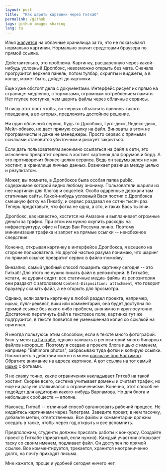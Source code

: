 ```yaml
---
layout: post
title:  "Как шарить картинки через Гитхаб"
permalink: /github
tags: github images sharing
lang: ru
---
```


[post]:https://ilyabirman.ru/meanwhile/all/web-image-viewers/
[github]:https://github.com/igrishaev/igrishaev.github.io
[issue1]:https://github.com/igrishaev/igrishaev.github.io/issues/1
[baltimore]:http://grishaev.me/baltimore

Илья [жалуется][post] на облачные хранилища за то, что не показывают нормально
картинки. Нормально значит средствами браузера по прямой ссылке.

Действительно, это проблема. Картинку, расшаренную через какой-нибудь условный
Дропбокс, невозможно открыть без мата. Сначала прогрузится верхняя панель, потом
тулбар, скрипты и виджеты, а в конце, может быть, дойдет до картинки.

Еще хуже обстоят дела с документами. Интерфейс рисует их прямо на странице:
медленно, с тормозами, огромным потреблением памяти. Нет глупее поступка, чем
шарить файлы через облачные сервисы.

Я пишу этот пост чтобы, во-первых объяснить причины такого поведения, а
во-вторых, предложить достойное решение.

Ни один облачный сервис, будь то Дропбокс, Гугл-диск, Яндекс-диск, Мейл-облако,
не даст прямую ссылку на файл. Виноваты в этом не программисты и даже не
менеджеры. Просто сервис с прямыми ссылками становится убыточным и рискует
закрыться.

Если дать пользователям анонимно ссылаться на файл в сети, это мгновенно
превратит сервис в хостинг картинок для форумов и борд. А это противоречит
бизнес-целям сервиса. Ведь он задумывался не как хостинг, а хранилище личных
данных. Возникает разница между целью и результатом.

Может, вы помните, в Дропбоксе была особая папка public, содержимое которой
видно любому анониму. Пользователи шарили из нее картинки для блогов и
соцсетей. Особо одаренные держали там статичные сайты. Какой-нибудь условный
Вася постил с Дропбокса смешную фотку на Пикабу, и сервис раздавал ее сотни
тысяч раз. Теперь представьте, что фотка не одна, а сто, и таких Вась тысячи.

Дропбокс, как известно, хостится на Амазоне и выплачивает огромные деньги за
трафик. При этом им нужно окупить расходы на инфраструктуру, офис и Гвидо Ван
Россума лично. Поэтому минимизация трафика и запрет на прямые ссылки --
неизбежное следствие.

Конечно, открывая картинку в интерфейсе Дропбокса, я всецело на стороне
пользователя. Но другой частью разума понимаю, что шаринг по прямой ссылке
превратит сервис в файло-помойку.

Внезапно, самый удобный способ пошарить картинку сегодня -- это Гитхаб! Для
этого не нужно пихать файл в репозиторий. В Гитхабе, кстати, не дураки сидят:
все статичные медиа-файлы из репозитория они раздают с заголовком
`Content-Disposition: attachment`, что говорит браузеру скачать файл, а не
открыть для просмотра.

Однако, если залить картинку в любой раздел проекта, например, ишью,
пулл-реквест, вики или комментарий, она будет доступна по прямой ссылке без
каких-либо проблем, анонимно и круглосуточно. Достаточно перетянуть файл в
текстовое поле, картинка тут же подгрузится, в тексте появится ее уменьшенная
копия со ссылкой на оригинал.

Я иногда пользуюсь этим способом, если в тексте много фотографий. Блог у
меня [на Гитхабе][github], однако заливать в репозиторий много бинарных файлов
нехорошо. Поэтому я создаю в проекте блога ишью с именем, например "Baltimore
photos", забрасываю туда фотки и копирую ссылки. Посмотреть в действии можно в
моем [рассказе про Балтимор][baltimore]. Обратите внимание на адреса картинок. А
вот [ссылка на тот самый ишью][issue1] с фотками.

Я не скажу точно, какие ограничения накладывает Гитхаб на такой хостинг. Скорее
всего, система учитывает домены и считает трафик, но еще ни разу не сталкивался
с ограничениями. Конечно, этот способ не подойдет для аудитории какого-нибудь
Варламова. Но для блога и небольших сообществ -- вполне.

Наконец, Гитхаб -- отличный способ организовать рабочий процесс. Не кидайтесь
картинками через Телеграм. Заведите проект, в нем тасочку, добавьте метки,
ответственных. Все файлы и комментарии должны оседать в таске, чтобы через год
открыть и все вспомнить.

Предположим, студенты должны прислать работы к конкурсу. Создайте проект в
Гитхабе (приватный, если нужно). Каждый участник открывает таску со своим
именем, подливает файл. Он доступен по прямой ссылке. Все комментируется,
трекается, хранится неограниченно долго, на почту приходят письма.

Мне кажется, проще и удобней сегодня ничего нет.
